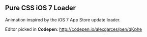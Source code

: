 ## Pure CSS iOS 7 Loader

Animation inspired by the iOS 7 App Store update loader. 

Editor picked in **Codepen**: http://codepen.io/alexgarces/pen/qKphe

